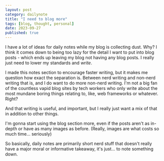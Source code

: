 ```yaml
---
layout: post
category: dailynote
title: "I need to blog more"
tags: [blog, thought, personal]
date: 2023-09-27
published: true
---
```

I have a lot of ideas for daily notes while my blog is collecting dust. Why? I think it comes down to being too lazy for the detail I want to put into blog posts - which ends up leaving my blog not having any blog posts. I really just need to lower my standards and *write*.

I made this notes section to encourage faster writing, but it makes me question how exact the separation is. Between nerd writing and non-nerd writing that is, and I do want to do more non-nerd writing. I'm not a big fan of the countless vapid blog sites by tech workers who only write about the most mundane boring things relating to, like, web frameworks or whatever. Right?

And that writing is useful, and important, but I really just want a mix of that in addition to other things.

I'm gonna start using the blog section more, even if the posts aren't as in-depth or have as many images as before. (Really, images are what costs so much time... seriously)

So basically, daily notes are primarily short nerd stuff that doesn't really have a major moral or informative takeaway, it's just... to note something down.